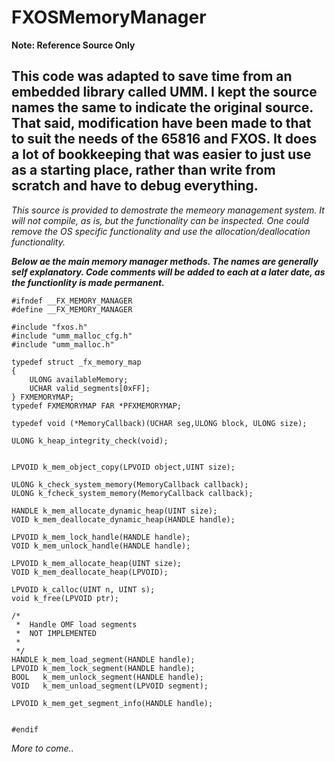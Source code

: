 # FXOSMemoryManager
**Note: Reference Source Only**

## This code was adapted to save time from an embedded library called UMM.  I kept the source names the same to indicate the original source.  That said, modification have been made to that to suit the needs of the 65816 and FXOS.  It does a lot of bookkeeping that was easier to just use as a starting place, rather than write from scratch and have to debug everything.

*This source is provided to demostrate the memeory management system.  It will not compile, as is, but the functionality can be inspected.  One could remove the OS specific functionality and use the allocation/deallocation functionality.*




***Below ae the main memory manager methods.  The names are generally self explanatory.  Code comments will be added to each at a later date, as the functionlity is made permanent.*** 

```
#ifndef __FX_MEMORY_MANAGER
#define __FX_MEMORY_MANAGER

#include "fxos.h"
#include "umm_malloc_cfg.h"
#include "umm_malloc.h"

typedef struct _fx_memory_map
{
	ULONG availableMemory;
	UCHAR valid_segments[0xFF];
} FXMEMORYMAP;
typedef FXMEMORYMAP FAR *PFXMEMORYMAP;

typedef void (*MemoryCallback)(UCHAR seg,ULONG block, ULONG size);

ULONG k_heap_integrity_check(void);


LPVOID k_mem_object_copy(LPVOID object,UINT size);

ULONG k_check_system_memory(MemoryCallback callback);
ULONG k_fcheck_system_memory(MemoryCallback callback);

HANDLE k_mem_allocate_dynamic_heap(UINT size);
VOID k_mem_deallocate_dynamic_heap(HANDLE handle);

LPVOID k_mem_lock_handle(HANDLE handle);
VOID k_mem_unlock_handle(HANDLE handle);

LPVOID k_mem_allocate_heap(UINT size);
VOID k_mem_deallocate_heap(LPVOID);

LPVOID k_calloc(UINT n, UINT s);
void k_free(LPVOID ptr);

/*
 *  Handle OMF load segments
 * 	NOT IMPLEMENTED
 *
 */
HANDLE k_mem_load_segment(HANDLE handle);
LPVOID k_mem_lock_segment(HANDLE handle);
BOOL   k_mem_unlock_segment(HANDLE handle);
VOID   k_mem_unload_segment(LPVOID segment);

LPVOID k_mem_get_segment_info(HANDLE handle);


#endif
```

*More to come..*
